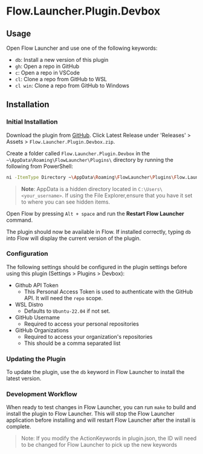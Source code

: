 # Flow.Launcher.Plugin.Devbox

## Usage

Open Flow Launcher and use one of the following keywords:

- `db`: Install a new version of this plugin
- `gh`: Open a repo in GitHub
- `c`: Open a repo in VSCode
- `cl`: Clone a repo from GitHub to WSL
- `cl win`: Clone a repo from GitHub to Windows

## Installation

### Initial Installation
 
Download the plugin from [GitHub](https://github.com/KeithClinard/Flow.Launcher.Plugin.Devbox).
Click Latest Release under 'Releases' > Assets > `Flow.Launcher.Plugin.Devbox.zip`.
 
Create a folder called `Flow.Launcher.Plugin.Devbox` in the `~\AppData\Roaming\FlowLauncher\Plugins\` directory by running the following from PowerShell:
 
```sh
ni -ItemType Directory ~\AppData\Roaming\FlowLauncher\Plugins\Flow.Launcher.Plugin.Devbox
```
 
> **Note**: AppData is a hidden directory located in `C:\Users\<your_username>`.
> If using the File Explorer,ensure that you have it set to where you can see hidden items.  
 
Open Flow by pressing `Alt + space` and run the **Restart Flow Launcher** command.
 
The plugin should now be available in Flow.
If installed correctly, typing `db` into Flow will display the current version of the plugin.

### Configuration

The following settings should be configured in the plugin settings before using this plugin (Settings > Plugins > Devbox):

* Github API Token
  * This Personal Access Token is used to authenticate with the GitHub API. It will need the `repo` scope.
* WSL Distro
  * Defaults to `Ubuntu-22.04` if not set.
* GitHub Username
  * Required to access your personal repositories
* GitHub Organizations
  * Required to access your organization's repositories
  * This should be a comma separated list

### Updating the Plugin

To update the plugin, use the `db` keyword in Flow Launcher to install the latest version.

### Development Workflow

When ready to test changes in Flow Launcher, you can run `make` to build and install
the plugin to Flow Launcher. This will stop the Flow Launcher application before
installing and will restart Flow Launcher after the install is complete.

> Note: If you modify the ActionKeywords in plugin.json, the ID will need to be changed for Flow Launcher to pick up the new keywords
